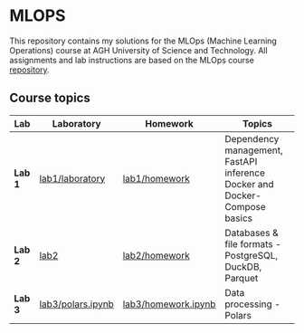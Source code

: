 # MLOPS

This repository contains my solutions for the MLOps (Machine Learning Operations) course at AGH University of Science and Technology.
All assignments and lab instructions are based on the MLOps course [repository](https://github.com/j-adamczyk/MLOps_course_AGH).

## Course topics

| Lab | Laboratory | Homework | Topics |
|-------|-------------|-----------|--------|
| **Lab 1** | [lab1/laboratory](./lab1/laboratory) | [lab1/homework](./lab1/homework) | Dependency management, FastAPI inference<br> Docker and Docker-Compose basics |
| **Lab 2** | [lab2](./lab2) | [lab2/homework](./lab2/homework.ipynb) | Databases & file formats - PostgreSQL, DuckDB, Parquet |
| **Lab 3** | [lab3/polars.ipynb](./lab3/notebook_polars.ipynb) | [lab3/homework.ipynb](./lab3/homework.ipynb) | Data processing - Polars|

